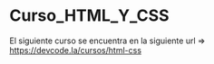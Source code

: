 # Curso_HTML_Y_CSS
El siguiente curso se encuentra en la siguiente url => https://devcode.la/cursos/html-css
